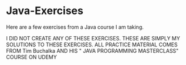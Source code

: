 # Java-Exercises
Here are a few exercises from a Java course I am taking. 

I DID NOT CREATE ANY OF THESE EXERCISES.  THESE ARE SIMPLY MY SOLUTIONS TO THESE EXERCISES.  ALL PRACTICE MATERIAL COMES FROM Tim Buchalka AND HIS " JAVA PROGRAMMING MASTERCLASS" COURSE ON UDEMY
